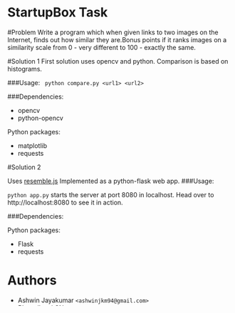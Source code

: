 StartupBox Task
===============

#Problem
Write a program which when given links to two images on the Internet, finds out how similar they are.Bonus points if it ranks images on a similarity scale from 0 - very different to 100 - exactly the same.

#Solution 1
First solution uses opencv and python. Comparison is based on histograms.

###Usage:
``` python compare.py <url1> <url2>```

###Dependencies:
- opencv
- python-opencv

Python packages:

- matplotlib
- requests

#Solution 2

Uses [resemble.js]
Implemented as a python-flask web app.
###Usage:

``` python app.py ``` starts the server at port 8080 in localhost.
Head over to http://localhost:8080 to see it in action.

###Dependencies:

Python packages:

- Flask
- requests

Authors
=======
- Ashwin Jayakumar ```<ashwinjkm94@gmail.com>```
- Bharadhwaj CN ```<bharadhwaj10@gmail.com>```
- Hanzal Salim ```<hanzalsalim94@gmail.com>```
- Shafeeq K ```<shafeeq94@gmail.com>```
- Sreya K ```<sreyakannan@gmail.com>```

[resemble.js]: https://github.com/Huddle/Resemble.js